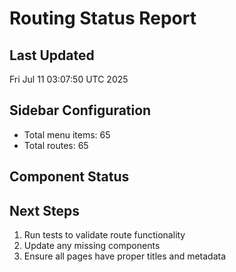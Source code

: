 # Routing Status Report

## Last Updated
Fri Jul 11 03:07:50 UTC 2025

## Sidebar Configuration
- Total menu items: 65
- Total routes: 65

## Component Status


## Next Steps
1. Run tests to validate route functionality
2. Update any missing components
3. Ensure all pages have proper titles and metadata
